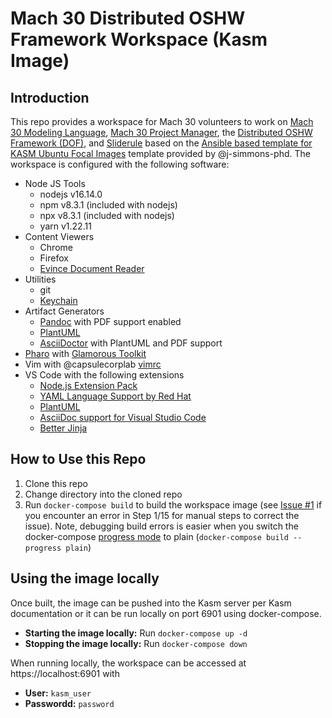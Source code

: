 # Mach 30 Distributed OSHW Framework Workspace (Kasm Image)

## Introduction

This repo provides a workspace for Mach 30 volunteers to work on [Mach 30 Modeling Language](https://github.com/Mach30/m30ml), [Mach 30 Project Manager](https://github.com/Mach30/m30mlTools), the [Distributed OSHW Framework (DOF)](https://github.com/Mach30/dof), and [Sliderule](https://github.com/Mach30/sliderule) based on the [Ansible based template for KASM Ubuntu Focal Images](https://github.com/j-simmons-phd/kasm-core-focal-template) template provided by @j-simmons-phd.  The workspace is configured with the following software:

- Node JS Tools
    - nodejs v16.14.0
    - npm v8.3.1 (included with nodejs)
    - npx v8.3.1 (included with nodejs)
    - yarn v1.22.11
- Content Viewers
    - Chrome
    - Firefox
    - [Evince Document Reader](https://wiki.gnome.org/Apps/Evince)
- Utilities
    - git
    - [Keychain](https://www.funtoo.org/Keychain)
- Artifact Generators
    - [Pandoc](https://pandoc.org/) with PDF support enabled
    - [PlantUML](https://plantuml.com/)
    - [AsciiDoctor](https://asciidoctor.org/) with PlantUML and PDF support
- [Pharo](https://pharo.org/) with [Glamorous Toolkit](https://gtoolkit.com/)
- Vim with @capsulecorplab [vimrc](https://gist.github.com/capsulecorplab/495058e7a57ed8adaed3c40c80d09739#file-vimrc)
- VS Code with the following extensions
    - [Node.js Extension Pack](https://marketplace.visualstudio.com/items?itemName=waderyan.nodejs-extension-pack)
    - [YAML Language Support by Red Hat](https://marketplace.visualstudio.com/items?itemName=redhat.vscode-yaml)
    - [PlantUML](https://marketplace.visualstudio.com/items?itemName=jebbs.plantuml)
    - [AsciiDoc support for Visual Studio Code](https://marketplace.visualstudio.com/items?itemName=asciidoctor.asciidoctor-vscode)
    - [Better Jinja](https://marketplace.visualstudio.com/items?itemName=samuelcolvin.jinjahtml)

## How to Use this Repo

1. Clone this repo
1. Change directory into the cloned repo 
1. Run `docker-compose build` to build the workspace image (see [Issue #1](https://github.com/j-simmons-phd/kasm-core-focal-template/issues/1) if you encounter an error in Step 1/15 for manual steps to correct the issue).  Note, debugging build errors is easier when you switch the docker-compose [progress mode](https://docs.docker.com/engine/reference/commandline/compose_build/#options) to plain (`docker-compose build --progress plain`)

## Using the image locally

Once built, the image can be pushed into the Kasm server per Kasm documentation or it can be run locally on port 6901 using docker-compose.

- **Starting the image locally:** Run `docker-compose up -d`
- **Stopping the image locally:** Run `docker-compose down`

When running locally, the workspace can be accessed at https://localhost:6901 with
- **User:** `kasm_user`
- **Passwordd:** `password`

